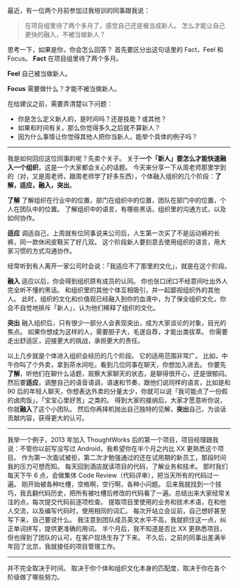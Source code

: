 最近，有一位两个月前参加过我培训的同事跟我说：
>在项目组里待了两个多月了，感觉自己还是被当成新人。
怎么才能让自己更快的融入，不被当做新人？

思考一下，如果是你，你会怎么回答？
首先要区分出这句话里的 Fact，Feel 和 Focus。
**Fact**
在项目组里待了两个多月。

**Feel**
自己被当做新人。

**Focus**
需要做什么？才能不被当做新人。

在给建议之前，需要弄清楚以下问题：
* 你是怎么定义新人的，是时间吗？还是技能？或其他？
* 如果和时间有关，那么你觉得多久之后就不算新人？
* 因为什么事情让你觉得其他人把你当新人，能举个具体的例子吗？

---
我是如何回应这位同事的呢？先卖个关子。
关于**一个「新人」要怎么才能快速融入一个组织**，这是一个大家都会关心的话题。
今天来分享一下从周老师那里学到的（对，又是周老师，跟周老师学了好多东西），个体融入组织的几个阶段：**了解，适应，融入，突出**。

**了解**
了解组织在行业中的位置，部门在组织中的位置，团队在部门中的位置，个人在团队中的位置。
了解组织中的语言，有哪些黑话，组织里的沟通方式，以及如何协作。

**适应**
调适自己，上周就有位同事说来公司后，人生第一次买了不是运动裤的长裤，同一款休闲皮鞋买了好几双。
这个阶段新人要刻意去使用组织的语言，用大家习惯的方式沟通协作。

经常听到有人离开一家公司时会说：「我适应不了那里的文化」，就是在这个阶段。

**融入**
适应以后，你会得到组织原有成员的认同。
你也张口闭口不经意间吐出外人完全听不懂的黑话。
和组织里的其他个体互相吸引，并一起鄙视组织外的其他人。
此时，组织的文化和价值观已经融入到你的血液中，为了保全组织文化，你会不自觉地排斥「新人」，认为他们稀释了组织的文化。

**突出**
融入组织后，只有很少一部分人会表现突出，成为大家谈论的对象，目光的焦点。
如果你想成为这样的人，需要胆子大，毛遂自荐，才能出类拔萃。
你需要走出舒适区，迎接更大的挑战，承担更大的责任。

以上几步就是个体进入组织会经历的几个阶段。
它的适用范围非常广。
比如，中午你叫了个外卖，拿到茶水间吃，看到几位同事在聊天，你想加入进去。
你要先**了解**，听他们在聊什么话题，观察大家聊天的状态，是聊得很开心，还是很郁闷。
然后要**适应**，调整自己的语音语调，语速和节奏，跟他们说同样的语言，比如是和 90 后的年轻人聊天，你想表达外卖的分量太少，你就可以说「我可能点了一份假的卤肉饭」，「宝宝心里好苦」之类的。
得到大家的接纳后，大家才愿意听你说，你就**融入**了这个小团队。
然后你再择机抛出自己独特的见解，**突出**自己，为谈话贡献内容，获得更大的认可。

---
我举一个例子，2013 年加入 ThoughtWorks 后的第一个项目，项目经理跟我说：不管你以前写没写过 Android，我希望你在半个月之内比 XX 更熟悉这个项目。
作为第一次面试被拒，第二次才勉强通过的还在试用期的新员工，那段时间我的压力可想而知。
每天回到酒店就读项目的代码，了解业务和技术。
那时我们每天下午 6 点，会做集体 Code Review（代码评审），把当天所有的代码过一遍。
刚开始被各种吐槽，空格啊，空行啊，各种小问题。
后来我就找到一个技巧，我去翻代码历史，把所有被吐槽后修改的代码看了一遍。总结出来大家经常关注的点，每次提交代码前逐项检查。
提取项目里使用的业务和技术术语，在和他人交流，以及编写代码时，使用相同的词汇。
每次开站立会议前，自己想好甚至写下来，自己要说什么。
我注意到团队成员英文水平不高，我就抓住这一点，纠正单词拼写，提供更准确的用词。
半个月后，我不知道是否比 XX 更熟悉项目，但也得到了团队的认可，在客户现场生存了下来。
不久后，之前的同事出差满半年回了北京，我就接任的项目管理工作。

---
并不完全取决于时间。
取决于你个体和组织文化本身的匹配度，取决于你在各个阶级做了哪些努力。